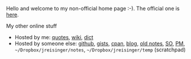 Hello and welcome to my non-official home page :-). The official one is [here](https://jreisinger.github.io/).

My other online stuff

* Hosted by me: [quotes](https://quote.reisinge.net), [wiki](https://wiki.reisinge.net), [dict](https://dict.reisinge.net)
* Hosted by someone else: [github](https://github.com/jreisinger), [gists](https://gist.github.com/search?q=user%3Ajreisinger), [cpan](https://metacpan.org/author/REISINGE), [blog](https://jreisinger.blogspot.com), [old notes](https://jreisinger.github.io/notes/), [SO](https://stackoverflow.com/users/1039320/jreisinger), [PM](https://perlmonks.org/?node_id=6364;user=reisinge), `~/Dropbox/jreisinger/notes`, `~/Dropbox/jreisinger/temp` (scratchpad)
